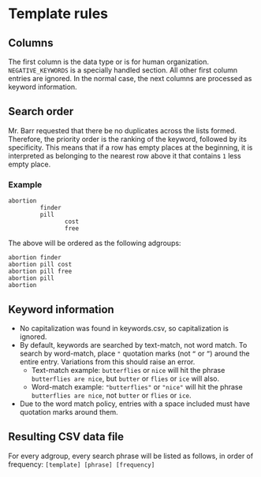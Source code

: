 # Template rules

## Columns 

The first column is the data type or is for human organization. `NEGATIVE_KEYWORDS` is a specially handled section. All other first column entries are ignored. In the normal case, the next columns are processed as keyword information.

## Search order

Mr. Barr requested that there be no duplicates across the lists formed. Therefore, the priority order is the ranking of the keyword, followed by its specificity. This means that if a row has empty places at the beginning, it is interpreted as belonging to the nearest row above it that contains `1` less empty place.

### Example
```
abortion		
	     finder	
	     pill	
		        cost
		        free
```
The above will be ordered as the following adgroups:
```
abortion finder
abortion pill cost
abortion pill free
abortion pill
abortion
```

## Keyword information

 - No capitalization was found in keywords.csv, so capitalization is ignored.
 - By default, keywords are searched by text-match, not word match. To search by word-match, place `"` quotation marks (not `“` or `”`) around the entire entry. Variations from this should raise an error.
    - Text-match example: `butterflies` or `nice` will hit the phrase `butterflies are nice`, but `butter` or `flies` or `ice` will also.
    - Word-match example: `"butterflies"` or `"nice"` will hit the phrase `butterflies are nice`, not `butter` or `flies` or `ice`.
 - Due to the word match policy, entries with a space included must have quotation marks around them.
 <!-- - All keywords must be in separate columns, or they will be interpreted as text match. -->

## Resulting CSV data file

For every adgroup, every search phrase will be listed as follows, in order of frequency:
`[template] [phrase] [frequency]`